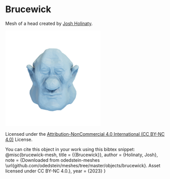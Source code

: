 # Brucewick

Mesh of a head created by [Josh Holinaty](https://holinaty.com/).

![brucewick](brucewick.png)

Licensed under the [Attribution-NonCommercial 4.0 International (CC BY-NC 4.0)](https://creativecommons.org/licenses/by-nc/4.0/) License.

You can cite this object in your work using this bibtex snippet:
    @misc{brucewick-mesh,
      title = {{Brucewick}},
      author = {Holinaty, Josh},
      note = {Downloaded from odedstein-meshes \url{github.com/odedstein/meshes/tree/master/objects/brucewick}. Asset licensed under CC BY-NC 4.0.},
      year = {2023}
    }
